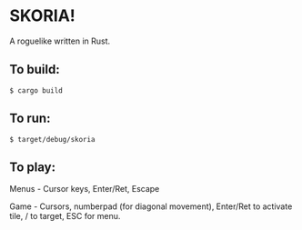 # SKORIA!

A roguelike written in Rust.

## To build:
```
$ cargo build
```

## To run:

```
$ target/debug/skoria
```

## To play:

Menus - Cursor keys, Enter/Ret, Escape

Game - Cursors, numberpad (for diagonal movement), Enter/Ret to activate tile, / to target, ESC for menu.
